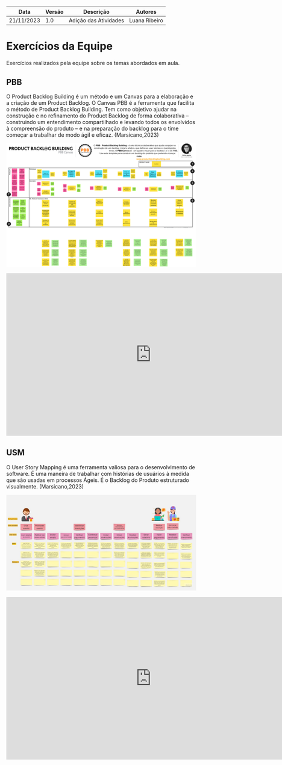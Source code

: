 | Data | Versão | Descrição | Autores |
| ---------- | ----------- | -------------- | -------------- |
| 21/11/2023 | 1.0 | Adição das Atividades | Luana Ribeiro |

# Exercícios da Equipe 

Exercícios realizados pela equipe sobre os temas abordados em aula.

## PBB

O Product Backlog Building é um método e um Canvas para a elaboração e a criação de um Product Backlog. O Canvas PBB é a ferramenta que facilita o método de Product Backlog Building. Tem como objetivo ajudar na construção e no refinamento do Product Backlog de forma colaborativa – construindo um entendimento compartilhado e levando todos os envolvidos à compreensão do produto – e na preparação do backlog para o time começar a trabalhar de modo ágil e eficaz. (Marsicano,2023)

![Imagem 1](./images/pbb.png)

<iframe width="768" height="432" src="https://app.mural.co/embed/c555eefb-fc78-4ab3-a91a-d3179d1685d8" frameborder="0" scrolling="no" allowfullscreen></iframe>

## USM

O User Story Mapping é uma ferramenta valiosa para o desenvolvimento de software. É uma maneira de trabalhar com histórias de usuários à medida que são usadas em processos Ágeis. É o Backlog do Produto estruturado visualmente. (Marsicano,2023)

![Imagem ](./images/usm.jpg)

<iframe width="768" height="432" src="https://miro.com/app/board/uXjVNOGgoC8=/?share_link_id=985851515063" frameborder="0" scrolling="no" allowfullscreen></iframe>
